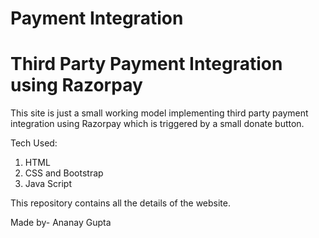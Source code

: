 # Payment Integration

# Third Party Payment Integration using Razorpay

This site is just a small working model implementing third party payment integration using Razorpay which is triggered by a small donate button.

Tech Used:
1. HTML
2. CSS and Bootstrap
3. Java Script

This repository contains all the details of the website. 

Made by-
Ananay Gupta
